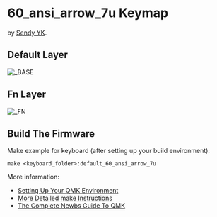 # 60_ansi_arrow_7u Keymap

by [Sendy YK](https://mr.sendyyk.com).

## Default Layer

![_BASE](https://raw.githubusercontent.com/mrsendyyk/qmk_firmware/development/images/60-ansi-arrow-7u-keymap-base.png)

## Fn Layer

![_FN](https://raw.githubusercontent.com/mrsendyyk/qmk_firmware/development/images/60-ansi-arrow-7u-keymap-fn.png)

## Build The Firmware

Make example for keyboard (after setting up your build environment):

    make <keyboard_folder>:default_60_ansi_arrow_7u

More information:
* [Setting Up Your QMK Environment](https://docs.qmk.fm/#/getting_started_build_tools)
* [More Detailed make Instructions](https://docs.qmk.fm/#/getting_started_make_guide)
* [The Complete Newbs Guide To QMK](https://docs.qmk.fm/#/newbs)
